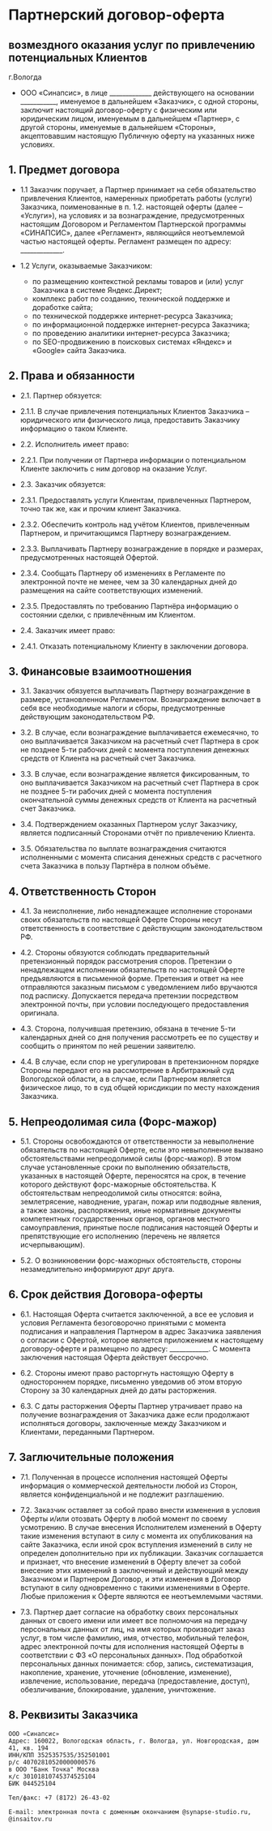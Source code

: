 # Партнерский договор-оферта
## возмездного оказания услуг по привлечению потенциальных Клиентов


г.Вологда

* ООО «Синапсис», в лице _____________ действующего на основании ___________,
  именуемое в дальнейшем «Заказчик», с одной стороны,
  заключит настоящий договор-оферту с физическим или юридическим лицом,
  именуемым в дальнейшем «Партнер», с другой стороны,
  именуемые в дальнейшем «Стороны», акцептовавшим настоящую
  Публичную оферту на указанных ниже условиях.

## 1. Предмет договора

* 1.1 Заказчик поручает, а Партнер принимает на себя обязательство
  привлечения Клиентов, намеренных приобретать работы (услуги) Заказчика,
  поименованные в п. 1.2. настоящей оферты (далее – «Услуги»),
  на условиях и за вознаграждение, предусмотренных настоящим
  Договором и Регламентом Партнерской программы «СИНАПСИС»,
  далее «Регламент», являющийся неотъемлемой частью настоящей оферты.
  Регламент размещен по адресу: _____________. 

* 1.2 Услуги, оказываемые Заказчиком: 
  - по размещению контекстной рекламы товаров и (или) услуг Заказчика в системе Яндекс.Директ;
  - комплекс работ по созданию, технической поддержке и доработке сайта;
  - по технической поддержке интернет-ресурса Заказчика;
  - по информационной поддержке интернет-ресурса Заказчика;
  - по проведению аналитики интернет-ресурса Заказчика;
  - по SEO-продвижению в поисковых системах «Яндекс» и «Google» сайта Заказчика.

## 2. Права и обязанности

* 2.1. Партнер обязуется:
* 2.1.1. В случае привлечения потенциальных Клиентов Заказчика – юридического
  или физического лица, предоставить Заказчику информацию о таком Клиенте.
  
* 2.2. Исполнитель имеет право:
* 2.2.1. При получении от Партнера информации о потенциальном Клиенте заключить с ним договор на оказание Услуг.
  
* 2.3. Заказчик обязуется:
* 2.3.1. Предоставлять услуги Клиентам, привлеченных Партнером, точно так же, как и прочим клиент Заказчика.
* 2.3.2. Обеспечить контроль над учётом Клиентов, привлеченным Партнером, и причитающимся Партнеру вознаграждением.
* 2.3.3. Выплачивать Партнеру вознаграждение в порядке и размерах, предусмотренных настоящей Офертой.
* 2.3.4. Сообщать Партнеру об изменениях в Регламенте по электронной почте не менее,
  чем за 30 календарных дней до размещения на сайте соответствующих изменений.
* 2.3.5. Предоставлять по требованию Партнёра информацию о состоянии сделки, с привлечённым им Клиентом.
  
* 2.4. Заказчик имеет право:
* 2.4.1. Отказать потенциальному Клиенту в заключении договора.

## 3. Финансовые взаимоотношения

* 3.1. Заказчик обязуется выплачивать Партнеру вознаграждение в размере, установленном Регламентом. 
Вознаграждение включает в себя все необходимые налоги и сборы, предусмотренные действующим законодательством РФ.

* 3.2. В случае, если вознаграждение выплачивается ежемесячно, то оно выплачивается Заказчиком
  на расчетный счет Партнера в срок не позднее 5-ти рабочих дней с момента поступления
  денежных средств от Клиента на расчетный счет Заказчика.
  
* 3.3. В случае, если вознаграждение является фиксированным, то оно выплачивается Заказчиком
  на расчетный счет Партнера в срок не позднее 5-ти рабочих дней с момента поступления
  окончательной суммы денежных средств от Клиента на расчетный счет Заказчика.
  
* 3.4. Подтверждением оказанных Партнером услуг Заказчику, является подписанный
  Сторонами отчёт по привлечению Клиента.
  
* 3.5. Обязательства по выплате вознаграждения считаются исполненными с момента списания
  денежных средств с расчетного счета Заказчика в пользу Партнёра в полном объёме.
  
## 4. Ответственность Сторон 

* 4.1. За неисполнение, либо ненадлежащее исполнение сторонами своих обязательств по настоящей
  Оферте Стороны несут ответственность в соответствие с действующим законодательством РФ.
  
* 4.2. Стороны обязуются соблюдать предварительный претензионный порядок рассмотрения споров.
  Претензии о ненадлежащем исполнении обязательств по настоящей Оферте предъявляются в письменной форме.
  Претензия и ответ на нее отправляются заказным письмом с уведомлением либо вручаются под расписку.
  Допускается передача претензии посредством электронной почты,
  при условии последующего предоставления оригинала.
  
* 4.3. Сторона, получившая претензию, обязана в течение 5-ти календарных дней
  со дня получения рассмотреть ее по существу и сообщить о принятом по ней решении заявителю.
  
* 4.4. В случае, если спор не урегулирован в претензионном порядке Стороны
  передают его на рассмотрение в Арбитражный суд Вологодской области, а в случае,
  если Партнером является физическое лицо, то в суд общей юрисдикции по месту нахождения Заказчика. 

## 5. Непреодолимая сила (Форс-мажор)

* 5.1. Стороны освобождаются от ответственности за невыполнение
  обязательств по настоящей Оферте, если это невыполнение вызвано
  обстоятельствами непреодолимой силы (форс-мажор). В этом случае
  установленные сроки по выполнению обязательств, указанных в
  настоящей Оферте, переносятся на срок, в течение которого действуют
  форс-мажорные обстоятельства. К обстоятельствам непреодолимой силы
  относятся: война, землетрясение, наводнение, ураган, пожар или
  подводные явления, а также законы, распоряжения, иные нормативные
  документы компетентных государственных органов, органов местного
  самоуправления, принятые после подписания настоящей Оферты и препятствующие
  его исполнению (перечень не является исчерпывающим).
  
* 5.2. О возникновении форс-мажорных обстоятельств, стороны незамедлительно
  информируют друг друга.

## 6. Срок действия Договора-оферты

* 6.1. Настоящая Оферта считается заключенной, а все ее условия и условия
  Регламента безоговорочно принятыми с момента подписания и направления
  Партнером в адрес Заказчика заявления о согласии с Офертой, которое
  является приложением к настоящему договору-оферте и размещено
  по адресу: ____________. 
  С момента заключения настоящая Оферта действует бессрочно.

* 6.2. Стороны имеют право расторгнуть настоящую Оферту в одностороннем порядке,
  письменно уведомив об этом вторую Сторону за 30 календарных дней до даты расторжения.
  
* 6.3. С даты расторжения Оферты Партнер утрачивает право на получение
  вознаграждения от Заказчика даже если продолжают исполняться договоры,
  заключенные между Заказчиком и Клиентами, переданными Партнером.  
  
## 7. Заглючительные положения

* 7.1. Полученная в процессе исполнения настоящей Оферты информация о
  коммерческой деятельности любой из Сторон, является конфиденциальной
  и не подлежит разглашению.

* 7.2. Заказчик оставляет за собой право внести изменения в условия
  Оферты и/или отозвать Оферту в любой момент по своему усмотрению.
  В случае внесения Исполнителем изменений в Оферту такие изменения вступают в силу
  с момента их опубликования на сайте Заказчика, если иной срок вступления изменений
  в силу не определен дополнительно при их публикации. Заказчик соглашается и признает,
  что внесение изменений в Оферту влечет за собой внесение этих изменений
  в заключенный и действующий между Заказчиком и Партнером Договор, и эти изменения в
  Договор вступают в силу одновременно с такими изменениями в Оферте.
  Любые приложения к Оферте являются ее неотъемлемыми частями.

* 7.3. Партнер дает согласие на обработку своих персональных данных от своего имени
  или имеет все полномочия на передачу персональных данных от лиц, на имя которых
  производит заказ услуг, в том числе фамилию, имя, отчество, мобильный телефон,
  адрес электронной почты для исполнения настоящей Оферты в соответствии с ФЗ «О персональных данных».
  Под обработкой персональных данных понимается: сбор, запись, систематизация, накопление,
  хранение, уточнение (обновление, изменение), извлечение, использование,
  передача (предоставление, доступ), обезличивание, блокирование, удаление, уничтожение.

## 8. Реквизиты Заказчика
```
ООО «Синапсис» 
Адрес: 160022, Вологодская область, г. Вологда, ул. Новгородская, дом 41, кв. 194 
ИНН/КПП 3525357535/352501001 
р/с 40702810520000000576 
в ООО "Банк Точка" Москва
к/с 30101810745374525104
БИК 044525104

Тел/факс: +7 (8172) 26-43-02

E-mail: электронная почта с доменным окончанием @synapse-studio.ru, @insaitov.ru

```
